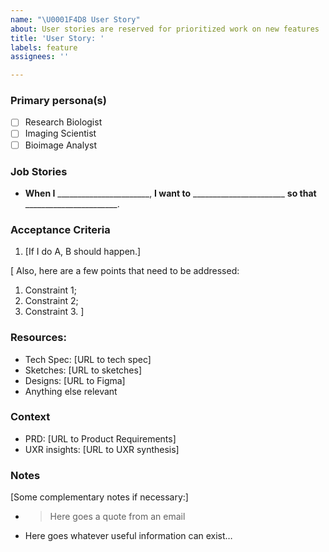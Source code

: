 ```yaml
---
name: "\U0001F4D8 User Story"
about: User stories are reserved for prioritized work on new features
title: 'User Story: '
labels: feature
assignees: ''

---
```


### Primary persona(s)

- [ ] Research Biologist
- [ ] Imaging Scientist
- [ ] Bioimage Analyst

### Job Stories
- **When I** _______________________, **I want to** _______________________ **so that** _______________________.

### Acceptance Criteria

1. [If I do A, B should happen.]

[
Also, here are a few points that need to be addressed:

1. Constraint 1;
1. Constraint 2;
1. Constraint 3.
]


### Resources:

* Tech Spec: [URL to tech spec]
* Sketches: [URL to sketches]
* Designs: [URL to Figma]
* Anything else relevant

### Context
* PRD: [URL to Product Requirements]
* UXR insights: [URL to UXR synthesis]

### Notes

[Some complementary notes if necessary:]

* > Here goes a quote from an email
* Here goes whatever useful information can exist…
